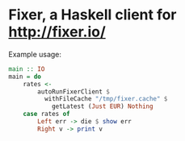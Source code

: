 # Fixer, a Haskell client for http://fixer.io/

Example usage:

``` Haskell
main :: IO
main = do
    rates <-
        autoRunFixerClient $
          withFileCache "/tmp/fixer.cache" $
            getLatest (Just EUR) Nothing
    case rates of
        Left err -> die $ show err
        Right v -> print v
```
